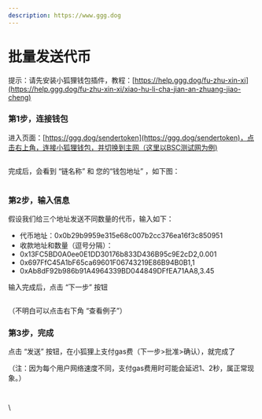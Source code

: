 ```yaml
---
description: https://www.ggg.dog
---
```


# 批量发送代币

提示：请先安装小狐狸钱包插件，教程：[https://help.ggg.dog/fu-zhu-xin-xi](https://help.ggg.dog/fu-zhu-xin-xi/xiao-hu-li-cha-jian-an-zhuang-jiao-cheng)

### 第1步，连接钱包

进入页面：[https://ggg.dog/sendertoken](https://ggg.dog/sendertoken)，点击右上角，连接小狐狸钱包，并切换到主网（这里以BSC测试网为例)

<figure><img src="https://lh7-us.googleusercontent.com/gf3ho8iEOWdZ6l5WkDlPZxbKNT_CFjiCJbDjXO6u4bwHU8EKdz-Rl9XOw_-t4q89mr_46jo79lDkh3rGpR_JXNRamJfdb76fUuf22kCvDskV23QTiDusrdv9zHNvhcfGEp-Dg_mIB2BpCWVjbi_v_7E" alt=""><figcaption></figcaption></figure>

完成后，会看到 “链名称” 和 您的“钱包地址” ，如下图：

<figure><img src="https://lh7-us.googleusercontent.com/WhMhizOEkTeTbsLmcjI91mKH9e6Z458de7d8osvO6Krv2VCG1Fv5cXdVHhEO8Ps2Z97_pPtF9Wkff3EdbGVCd4Zb7VQ4z1LF9-VK4R-nFm5PJHMROZJdLJZhF9MThLfCb4MQ9M34pdQrr4MoNlaShOs" alt=""><figcaption></figcaption></figure>

### 第2步，输入信息

假设我们给三个地址发送不同数量的代币，输入如下：

* 代币地址：0x0b29b9959e315e68c007b2cc376ea16f3c850951
* 收款地址和数量（逗号分隔）：
* 0x13FC5BD0A0ee0E1DD30176b833D436B95c9E2cD2,0.001
* 0x697FfC45A1bF65ca69601F06743219E86B94B0B1,1
* 0xAb8dF92b986b91A4964339BD044849DFfEA71AA8,3.45

输入完成后，点击 “下一步” 按钮

<figure><img src="https://lh7-us.googleusercontent.com/B8UkNj3KS0pdAZDOeRAZdOKzbshvvk0_sviWrnGwxyAqSQqGaozP7To4uOFa8xCCSvoUAaQyM3QQZ0vTXawn7D1u2QqBBXNuvTKL-Elb5EdHs9Ubo1bjUf_wYRXjaIHmNXRnsImOZqU_W0DKzwjC-zo" alt=""><figcaption></figcaption></figure>

（不明白可以点击右下角 “查看例子”）

### 第3步，完成

点击 “发送” 按钮，在小狐狸上支付gas费（下一步>批准>确认），就完成了

（注：因为每个用户网络速度不同，支付gas费用时可能会延迟1、2秒，属正常现象。）

<figure><img src="https://lh7-us.googleusercontent.com/1wCBsw9KQeTYUbULZfNh42zn2JAAIwC8Xf2GCYptwCt09DJGlV4HN1hmK4L7tEZNtV1mJOrPnMPv-mR-yFGnwMpccya7cfCc_xedSinm723gwLtSoEZ47xBB3jb8JkIXFnvYzYz94Fe-hdvkU6vaaXI" alt=""><figcaption></figcaption></figure>

<figure><img src="https://lh7-us.googleusercontent.com/7wFVCGer8aMcSieCQqD2_HYwmviyYPw9EZHq8pEdUdJdJ1Xw42oh65VZzGCPd-kx3rcsbzolLiAAw_WBa-DITJlMwNQh-pnQVHFyzG5Q5MRKOu1TYIX2wibuFb6d0PyAJc8eZlW9atq1-b9rW2CMylE" alt=""><figcaption></figcaption></figure>

\
